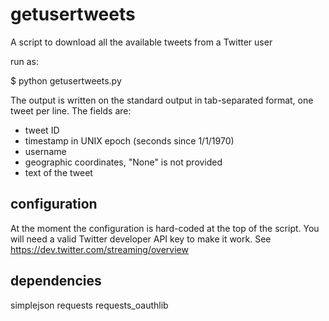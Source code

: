 # getusertweets
A script to download all the available tweets from a Twitter user

run as:

$ python getusertweets.py <username>

The output is written on the standard output in tab-separated format, one tweet per line. The fields are:

- tweet ID
- timestamp in UNIX epoch (seconds since 1/1/1970)
- username
- geographic coordinates, "None" is not provided
- text of the tweet

## configuration

At the moment the configuration is hard-coded at the top of the script.
You will need a valid Twitter developer API key to make it work. See https://dev.twitter.com/streaming/overview

## dependencies

simplejson
requests
requests_oauthlib
